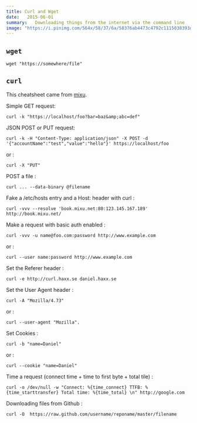 ```yaml
---
title: Curl and Wget
date:   2015-06-01
summary:   Downloading things from the internet via the command line
image: "https://i.pinimg.com/564x/58/37/6a/58376ab4473c4792c1115038393d3f5a.jpg"
---
```


## `wget`

    wget "https://somewhere/file"

## `curl`

This cheatsheet came from [mixu](http://blog.mixu.net/2013/01/29/curl-cheatsheet/).

Simple GET request:

    curl -k "https://localhost/foo?bar=baz&amp;abc=def"

JSON POST or PUT request:

    curl -k -H "Content-Type: application/json" -X POST -d '{"accountName":"test","value":"hello"}' https://localhost/foo

or :

    curl -X "PUT"

POST a file :

    curl ... --data-binary @filename

Fake a /etc/hosts entry and a Host: header with curl :

    curl -vvv --resolve 'book.mixu.net:80:123.145.167.189' http://book.mixu.net/

Make a request with basic auth enabled :

    curl -vvv -u name@foo.com:password http://www.example.com

or :

    curl --user name:password http://www.example.com

Set the Referer header :

    curl -e http://curl.haxx.se daniel.haxx.se

Set the User Agent header :

    curl -A "Mozilla/4.73"

or :

    curl --user-agent "Mozilla".

Set Cookies :

    curl -b "name=Daniel"

or :

    curl --cookie "name=Daniel"

Time a request (connect time + time to first byte + total tile) :

    curl -o /dev/null -w "Connect: %{time_connect} TTFB: %{time_starttransfer} Total time: %{time_total} \n" http://google.com

Downloading files from Github :

    curl -O  https://raw.github.com/username/reponame/master/filename
